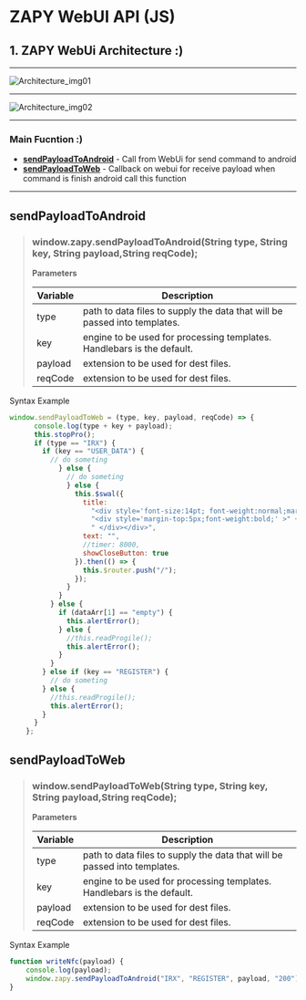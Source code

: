 # ZAPY WebUI API (JS)

## 1. ZAPY WebUi Architecture :)

---

![Architecture_img01](https://s3-ap-southeast-1.amazonaws.com/resource.zapy.io/ZAP+client+Arc.png
"Android_and_Webui_Architecture_img01")

---

![Architecture_img02](https://s3-ap-southeast-1.amazonaws.com/resource.zapy.io/ZAP+client+Arc2.png
"Webui_Architecture_img02")

---

### Main Fucntion :)

- __[sendPayloadToAndroid](#sendPayloadToAndroid)__ - Call from WebUi for send command to android
- __[sendPayloadToWeb](#sendPayloadToWeb)__ - Callback on webui for receive payload when command is finish android call this function

---

## sendPayloadToAndroid

> ### window.zapy.sendPayloadToAndroid(String type, String key, String payload,String reqCode);
>
> **Parameters**
>
>| Variable | Description |
>| ------ | ----------- |
>| type   | path to data files to supply the data that will be passed into templates. |
>| key | engine to be used for processing templates. Handlebars is the default. |
>| payload    | extension to be used for dest files. |
>| reqCode    | extension to be used for dest files. |
Syntax Example

``` js
window.sendPayloadToWeb = (type, key, payload, reqCode) => {
      console.log(type + key + payload);
      this.stopPro();
      if (type == "IRX") {
        if (key == "USER_DATA") {
          // do someting
            } else {
              // do someting
              } else {
                this.$swal({
                  title:
                    "<div style='font-size:14pt; font-weight:normal;margin-top:10px;'  >Please try the other areas to complete all 400 points and receive your gift" +
                    "<div style='margin-top:5px;font-weight:bold;' >" +
                    " </div></div>",
                  text: "",
                  //timer: 8000,
                  showCloseButton: true
                }).then(() => {
                  this.$router.push("/");
                });
              }
            }
          } else {
            if (dataArr[1] == "empty") {
              this.alertError();
            } else {
              //this.readProgile();
              this.alertError();
            }
          }
        } else if (key == "REGISTER") {
          // do someting
        } else {
          //this.readProgile();
          this.alertError();
        }
      }
    };
```

## sendPayloadToWeb

> ### window.sendPayloadToWeb(String type, String key, String payload,String reqCode);
>
> **Parameters**
>
>| Variable | Description |
>| ------ | ----------- |
>| type   | path to data files to supply the data that will be passed into templates. |
>| key | engine to be used for processing templates. Handlebars is the default. |
>| payload    | extension to be used for dest files. |
>| reqCode    | extension to be used for dest files. |
Syntax Example

```js
function writeNfc(payload) {
    console.log(payload);
    window.zapy.sendPayloadToAndroid("IRX", "REGISTER", payload, "200"); // window.zapy.sendPayloadToAndroid("IRX", "CHECK_OUT", "")
}
```
